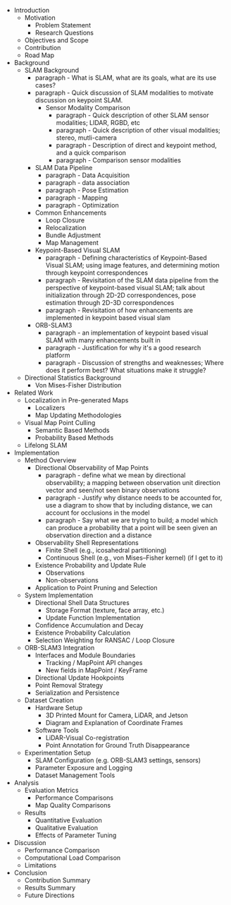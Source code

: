 * Introduction
  * Motivation
    * Problem Statement
    * Research Questions
  * Objectives and Scope
  * Contribution
  * Road Map
* Background
  * SLAM Background
    * paragraph - What is SLAM, what are its goals, what are its use cases?
    * paragraph - Quick discussion of SLAM modalities to motivate discussion on keypoint SLAM.
      * Sensor Modality Comparison
        * paragraph - Quick description of other SLAM sensor modalities; LIDAR, RGBD, etc
        * paragraph - Quick description of other visual modalities; stereo, mutli-camera
        * paragraph - Description of direct and keypoint method, and a quick comparison
        * paragraph - Comparison sensor modalities
    * SLAM Data Pipeline
      * paragraph - Data Acquisition
      * paragraph - data association
      * paragraph - Pose Estimation
      * paragraph - Mapping
      * paragraph - Optimization
    * Common Enhancements
      * Loop Closure
      * Relocalization
      * Bundle Adjustment
      * Map Management
    * Keypoint-Based Visual SLAM
      * paragraph - Defining characteristics of Keypoint-Based Visual SLAM; using image features, and determining motion through keypoint correspondences
      * paragraph - Revisitation of the SLAM data pipeline from the perspective of keypoint-based visual SLAM; talk about initialization through 2D-2D correspondences, pose estimation through 2D-3D correspondences
      * paragraph - Revisitation of how enhancements are implemented in keypoint based visual slam
    * ORB-SLAM3
      * paragraph - an implementation of keypoint based visual SLAM with many enhancements built in
      * paragraph - Justification for why it's a good research platform
      * paragraph - Discussion of strengths and weaknesses; Where does it perform best? What situations make it struggle?
  * Directional Statistics Background
    * Von Mises-Fisher Distribution
* Related Work
  * Localization in Pre-generated Maps
    * Localizers
    * Map Updating Methodologies
  * Visual Map Point Culling
    * Semantic Based Methods
    * Probability Based Methods
  * Lifelong SLAM
* Implementation
  * Method Overview
    * Directional Observability of Map Points
      * paragraph - define what we mean by directional observability; a mapping between observation unit direction vector and seen/not seen binary observations
      * paragraph - Justify why distance needs to be accounted for, use a diagram to show that by including distance, we can account for occlusions in the model
      * paragraph - Say what we are trying to build; a model which can produce a probability that a point will be seen given an observation direction and a distance
    * Observability Shell Representations
      * Finite Shell (e.g., icosahedral partitioning)
      * Continuous Shell (e.g., von Mises–Fisher kernel) (if I get to it)
    * Existence Probability and Update Rule
      * Observations
      * Non-observations
    * Application to Point Pruning and Selection
  * System Implementation
    * Directional Shell Data Structures
      * Storage Format (texture, face array, etc.)
      * Update Function Implementation
    * Confidence Accumulation and Decay
    * Existence Probability Calculation
    * Selection Weighting for RANSAC / Loop Closure
  * ORB-SLAM3 Integration
    * Interfaces and Module Boundaries
      * Tracking / MapPoint API changes
      * New fields in MapPoint / KeyFrame
    * Directional Update Hookpoints
    * Point Removal Strategy
    * Serialization and Persistence
  * Dataset Creation
    * Hardware Setup
      * 3D Printed Mount for Camera, LiDAR, and Jetson
      * Diagram and Explanation of Coordinate Frames
    * Software Tools
      * LiDAR-Visual Co-registration
      * Point Annotation for Ground Truth Disappearance
  * Experimentation Setup
    * SLAM Configuration (e.g. ORB-SLAM3 settings, sensors)
    * Parameter Exposure and Logging
    * Dataset Management Tools
* Analysis
  * Evaluation Metrics
    * Performance Comparisons
    * Map Quality Comparisons
  * Results
    * Quantitative Evaluation
    * Qualitative Evaluation
    * Effects of Parameter Tuning
* Discussion
  * Performance Comparison
  * Computational Load Comparison
  * Limitations
* Conclusion
  * Contribution Summary
  * Results Summary
  * Future Directions
